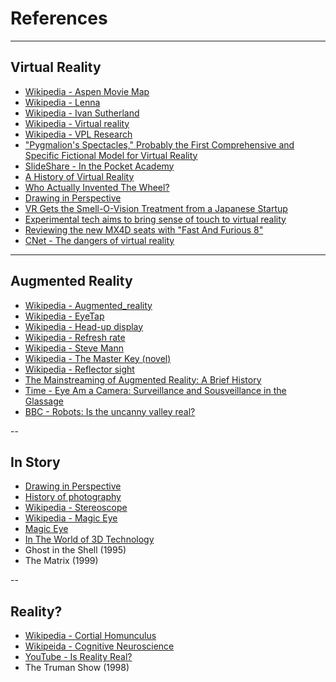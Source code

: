 # References

---

## Virtual Reality

- [Wikipedia - Aspen Movie Map](https://en.wikipedia.org/wiki/Aspen_Movie_Map)
- [Wikipedia - Lenna](https://en.wikipedia.org/wiki/Lenna)
- [Wikipedia - Ivan Sutherland](https://en.wikipedia.org/wiki/Ivan_Sutherland)
- [Wikipedia - Virtual reality](https://en.wikipedia.org/wiki/Virtual_reality)
- [Wikipedia - VPL Research](https://en.wikipedia.org/wiki/VPL_Research)
- ["Pygmalion's Spectacles," Probably the First Comprehensive and Specific Fictional Model for Virtual Reality](http://www.historyofinformation.com/expanded.php?id=4543)
- [SlideShare - In the Pocket Academy](https://www.slideshare.net/ITPocket/in-the-pocket-academy-vr-the-past-present-future-of-vr)
- [A History of Virtual Reality](https://sebastianmuriel.com/2017/02/10/a-history-of-virtual-reality/)
- [Who Actually Invented The Wheel?](http://mentalfloss.com/article/62357/who-actually-invented-wheel)
- [Drawing in Perspective](http://drawingacademy.com/drawing-in-perspective)
- [VR Gets the Smell-O-Vision Treatment from a Japanese Startup](https://www.vrs.org.uk/vr-gets-smell-o-vision-treatment-japanese-startup/)
- [Experimental tech aims to bring sense of touch to virtual reality](https://www.polygon.com/2014/10/1/6877443/experimental-tech-aims-to-bring-sense-of-touch-to-virtual-reality)
- [Reviewing the new MX4D seats with "Fast And Furious 8"](http://www.cinema.com.my/articles/features_details.aspx?search=2017.f_reviewmx4dfastfurious8_35024)
- [CNet - The dangers of virtual reality](https://www.cnet.com/news/the-dangers-of-virtual-reality/)

---

## Augmented Reality

- [Wikipedia - Augmented_reality](https://en.wikipedia.org/wiki/Augmented_reality)
- [Wikipedia - EyeTap](https://en.wikipedia.org/wiki/EyeTap)
- [Wikipedia - Head-up display](https://en.wikipedia.org/wiki/Head-up_display)
- [Wikipedia - Refresh rate](https://en.wikipedia.org/wiki/Refresh_rate)
- [Wikipedia - Steve Mann](https://en.wikipedia.org/wiki/Steve_Mann)
- [Wikipedia - The Master Key (novel)](https://en.wikipedia.org/wiki/The_Master_Key_(novel))
- [Wikipedia - Reflector sight](https://en.wikipedia.org/wiki/Reflector_sight)
- [The Mainstreaming of Augmented Reality: A Brief History](https://hbr.org/2016/10/the-mainstreaming-of-augmented-reality-a-brief-history)
- [Time - Eye Am a Camera: Surveillance and Sousveillance in the Glassage](http://techland.time.com/2012/11/02/eye-am-a-camera-surveillance-and-sousveillance-in-the-glassage/)
- [BBC - Robots: Is the uncanny valley real?](http://www.bbc.com/future/story/20130901-is-the-uncanny-valley-real)

--

## In Story

- [Drawing in Perspective](http://drawingacademy.com/drawing-in-perspective)
- [History of photography](https://en.wikipedia.org/wiki/History_of_photography)
- [Wikipedia - Stereoscope](https://en.wikipedia.org/wiki/Stereoscope)
- [Wikipedia - Magic Eye](https://en.wikipedia.org/wiki/Magic_Eye)
- [Magic Eye](http://www.magiceye.com/)
- [In The World of 3D Technology](http://fashion.bodi.me/the-world-of-3d-technology/)
- Ghost in the Shell (1995)
- The Matrix (1999)

--

## Reality?

- [Wikipedia - Cortial Homunculus](https://en.wikipedia.org/wiki/Cortical_homunculus)
- [Wikipeida - Cognitive Neuroscience](https://en.wikipedia.org/wiki/Cognitive_neuroscience)
- [YouTube - Is Reality Real?](https://youtu.be/tlTKTTt47WE)
- The Truman Show (1998)
